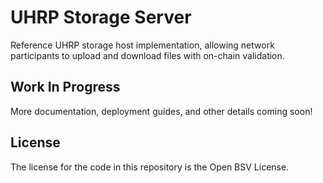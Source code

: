 
# UHRP Storage Server

Reference UHRP storage host implementation, allowing network participants to upload and download files with on-chain validation.

## Work In Progress

More documentation, deployment guides, and other details coming soon!

## License

The license for the code in this repository is the Open BSV License.
